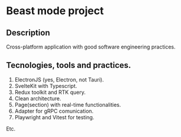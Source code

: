# Beast mode project

## Description

Cross-platform application with good software engineering practices.

## Tecnologies, tools and practices.

1. ElectronJS (yes, Electron, not Tauri).
2. SvelteKit with Typescript.
3. Redux toolkit and RTK query.
4. Clean architecture.
5. Page(section) with real-time functionalities.
6. Adapter for gRPC comunication.
7. Playwright and Vitest for testing.

Etc.
